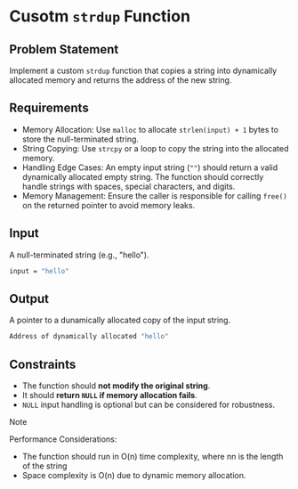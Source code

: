 # Cusotm `strdup` Function

## Problem Statement

Implement a custom `strdup` function that copies a string into dynamically allocated memory and returns the address of the new string.

## Requirements

- Memory Allocation: Use `malloc` to allocate `strlen(input) + 1` bytes to store the null-terminated string.
- String Copying: Use `strcpy` or a loop to copy the string into the allocated memory.
- Handling Edge Cases: An empty input string (`""`) should return a valid dynamically allocated empty string. The function should correctly handle strings with spaces, special characters, and digits.
- Memory Management: Ensure the caller is responsible for calling `free()` on the returned pointer to avoid memory leaks.

## Input

A null-terminated string (e.g., "hello").

```bash
input = "hello"
```

## Output

A pointer to a dunamically allocated copy of the input string.

```bash
Address of dynamically allocated "hello"
```

## Constraints

- The function should **not modify the original string**.
- It should **return `NULL` if memory allocation fails**.
- `NULL` input handling is optional but can be considered for robustness.

> [!NOTE]
> Performance Considerations:
>
> - The function should run in O(n) time complexity, where nn is the length of the string
> - Space complexity is O(n) due to dynamic memory allocation.
